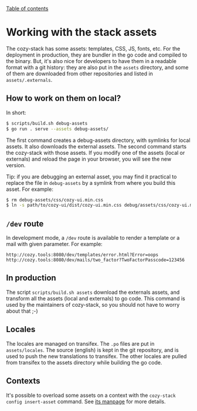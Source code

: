 [Table of contents](README.md#table-of-contents)

# Working with the stack assets

The cozy-stack has some assets: templates, CSS, JS, fonts, etc. For the
deployment in production, they are bundler in the go code and compiled to the
binary. But, it's also nice for developers to have them in a readable format
with a git history: they are also put in the `assets` directory, and some of
them are downloaded from other repositories and listed in `assets/.externals`.

## How to work on them on local?

In short:

```sh
$ scripts/build.sh debug-assets
$ go run . serve --assets debug-assets/
```

The first command creates a debug-assets directory, with symlinks for local
assets. It also downloads the external assets. The second command starts the
cozy-stack with those assets. If you modify one of the assets (local or
externals) and reload the page in your browser, you will see the new version.

Tip: if you are debugging an external asset, you may find it practical to
replace the file in `debug-assets` by a symlink from where you build this
asset. For example:

```sh
$ rm debug-assets/css/cozy-ui.min.css
$ ln -s path/to/cozy-ui/dist/cozy-ui.min.css debug/assets/css/cozy-ui.min.css
```

## `/dev` route

In development mode, a `/dev` route is available to render a template or a mail
with given parameter. For example:

```
http://cozy.tools:8080/dev/templates/error.html?Error=oops
http://cozy.tools:8080/dev/mails/two_factor?TwoFactorPasscode=123456
```

## In production

The script `scripts/build.sh assets` download the externals assets, and
transform all the assets (local and externals) to go code. This command is used
by the maintainers of cozy-stack, so you should not have to worry about that
;-)

## Locales

The locales are managed on transifex. The `.po` files are put in `assets/locales`.
The source (english) is kept in the git repository, and is used to push the new
translations to transifex. The other locales are pulled from transifex to the
assets directory while building the go code.

## Contexts

It's possible to overload some assets on a context with the `cozy-stack config
insert-asset` command. See [its
manpage](https://docs.cozy.io/en/cozy-stack/cli/cozy-stack_config_insert-asset/)
for more details.
